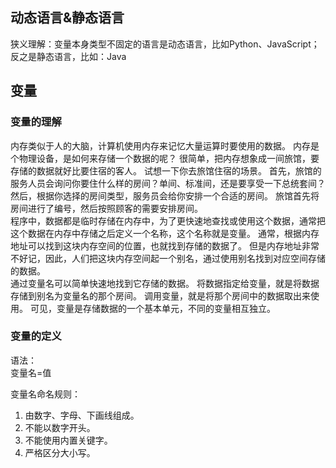 ## 动态语言&静态语言
狭义理解：变量本身类型不固定的语言是动态语言，比如Python、JavaScript；  
反之是静态语言，比如：Java

## 变量
### 变量的理解
内存类似于人的大脑，计算机使用内存来记忆大量运算时要使用的数据。
内存是个物理设备，是如何来存储一个数据的呢？
很简单，把内存想象成一间旅馆，要存储的数据就好比要住宿的客人。
试想一下你去旅馆住宿的场景。
首先，旅馆的服务人员会询问你要住什么样的房间？单间、标准间，还是要享受一下总统套间？
然后，根据你选择的房间类型，服务员会给你安排一个合适的房间。
旅馆首先将房间进行了编号，然后按照顾客的需要安排房间。  
程序中，数据都是临时存储在内存中，为了更快速地查找或使用这个数据，通常把这个数据在内存中存储之后定义一个名称，这个名称就是变量。
通常，根据内存地址可以找到这块内存空间的位置，也就找到存储的数据了。
但是内存地址非常不好记，因此，人们把这块内存空间起一个别名，通过使用别名找到对应空间存储的数据。  
通过变量名可以简单快速地找到它存储的数据。
将数据指定给变量，就是将数据存储到别名为变量名的那个房间。
调用变量，就是将那个房间中的数据取出来使用。
可见，变量是存储数据的一个基本单元，不同的变量相互独立。

### 变量的定义
语法：  
变量名=值  

变量名命名规则：
1. 由数字、字母、下画线组成。
2. 不能以数字开头。
3. 不能使用内置关键字。
4. 严格区分大小写。